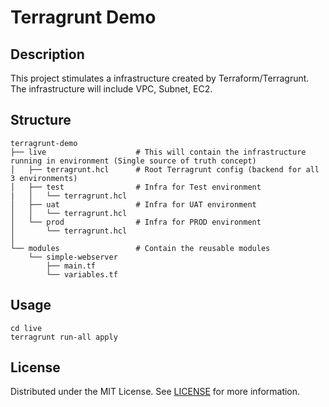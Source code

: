 # Terragrunt Demo

## Description
This project stimulates a infrastructure created by Terraform/Terragrunt. The infrastructure will include VPC, Subnet, EC2. 
## Structure
```
terragrunt-demo
├── live                    # This will contain the infrastructure running in environment (Single source of truth concept)
│   ├── terragrunt.hcl      # Root Terragrunt config (backend for all 3 environments)        
│   ├── test                # Infra for Test environment
|   │   └── terragrunt.hcl  
│   ├── uat                 # Infra for UAT environment
│   │   └── terragrunt.hcl
│   └── prod                # Infra for PROD environment
│       └── terragrunt.hcl
│
└── modules                 # Contain the reusable modules 
    └── simple-webserver
        ├── main.tf
        └── variables.tf
```
## Usage
```
cd live
terragrunt run-all apply
```
## License
Distributed under the MIT License. See [LICENSE](./LICENSE) for more information.


